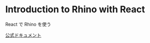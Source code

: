 # Introduction to Rhino with React

React で Rhino を使う

[公式ドキュメント](https://mcneel.github.io/rhino3dm/javascript/api/index.html)